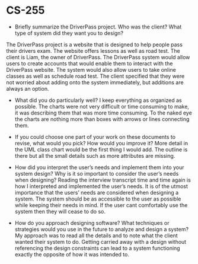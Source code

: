 # CS-255
- Briefly summarize the DriverPass project. Who was the client? What type of system did they want you to design?

The DriverPass project is a website that is designed to help people pass their drivers exam. The website offers lessons as well as road test. The client is Liam, the owner of DriverPass. The DriverPass system would allow users to create accounts that would enable them to interact with the DriverPass website. The system would also allow users to take online classes as well as schedule road test. The client specified that they were not worried about adding onto the system immediately, but additions are always an option.

- What did you do particularly well?
I keep everything as organized as possible. The charts were not very difficult or time consuming to make, it was describing them that was more time consuming. To the naked eye the charts are nothing more than boxes with arrows or lines connecting them.

- If you could choose one part of your work on these documents to revise, what would you pick? How would you improve it?
More detail in the UML class chart would be the first thing I would add. The outline is there but all the small details such as more attributes are missing.

- How did you interpret the user’s needs and implement them into your system design? Why is it so important to consider the user’s needs when designing?
Reading the interview transcript time and time again is how I interpreted and implemented the user’s needs. It is of the utmost importance that the users’ needs are considered when designing a system. The system should be as accessible to the user as possible while keeping their needs in mind. If the user cant comfortably use the system then they will cease to do so.

- How do you approach designing software? What techniques or strategies would you use in the future to analyze and design a system?
My approach was to read all the details and to note what the client wanted their system to do. Getting carried away with a design without referencing the design constraints can lead to a system functioning exactly the opposite of how it was intended to.  
